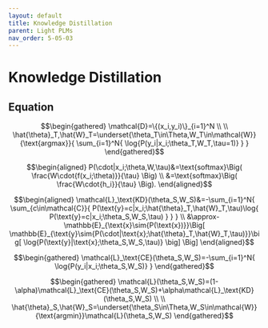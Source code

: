 ```yaml
---
layout: default
title: Knowledge Distillation
parent: Light PLMs
nav_order: 5-05-03
---
```


# Knowledge Distillation

## Equation

$$\begin{gathered}
\mathcal{D}=\{(x_i,y_i)\}_{i=1}^N \\
\\
\hat{\theta}_T,\hat{W}_T=\underset{\theta_T\in\Theta,W_T\in\mathcal{W}}{\text{argmax}}{
    \sum_{i=1}^N{
        \log{P(y_i|x_i;\theta_T,W_T,\tau=1)}
    }
}
\end{gathered}$$

$$\begin{aligned}
P(\cdot|x_i;\theta,W,\tau)&=\text{softmax}\Big(
    \frac{W\cdot{f(x_i;\theta)}}{\tau}
\Big) \\
&=\text{softmax}\Big(
    \frac{W\cdot{h_i}}{\tau}
\Big).
\end{aligned}$$

$$\begin{aligned}
\mathcal{L}_\text{KD}(\theta_S,W_S)&=-\sum_{i=1}^N{
    \sum_{c\in\mathcal{C}}{
        P(\text{y}=c|x_i;\hat{\theta}_T,\hat{W}_T,\tau)\log{
            P(\text{y}=c|x_i;\theta_S,W_S,\tau)
        }
    }
} \\
&\approx-\mathbb{E}_{\text{x}\sim{P(\text{x})}}\Big[
    \mathbb{E}_{\text{y}\sim{P(\cdot|\text{x};\hat{\theta}_T,\hat{W}_T,\tau)}}\big[
        \log{P(\text{y}|\text{x};\theta_S,W_S,\tau)}
    \big]
\Big]
\end{aligned}$$

$$\begin{gathered}
\mathcal{L}_\text{CE}(\theta_S,W_S)=-\sum_{i=1}^N{
    \log{P(y_i|x_i;\theta_S,W_S)}
}
\end{gathered}$$

$$\begin{gathered}
\mathcal{L}(\theta_S,W_S)=(1-\alpha)\mathcal{L}_\text{CE}(\theta_S,W_S)+\alpha\mathcal{L}_\text{KD}(\theta_S,W_S) \\
\\
\hat{\theta}_S,\hat{W}_S=\underset{\theta_S\in\Theta,W_S\in\mathcal{W}}{\text{argmin}}\mathcal{L}(\theta_S,W_S)
\end{gathered}$$